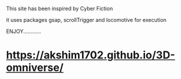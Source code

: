 This site has been inspired by Cyber Fiction 

it uses packages gsap, scrollTrigger and locomotive for execution

ENJOY............
# https://akshim1702.github.io/3D-omniverse/

